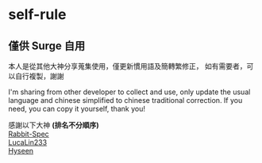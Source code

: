# self-rule
## 僅供 Surge 自用
本人是從其他大神分享蒐集使用，僅更新慣用語及簡轉繁修正，
如有需要者，可以自行複製，謝謝

I'm sharing from other developer to collect and use, only update the usual language and chinese simplified to chinese traditional correction.
If you need, you can copy it yourself, thank you!

感謝以下大神 **(排名不分順序)**  
[Rabbit-Spec](https://github.com/Rabbit-Spec)  
[LucaLin233](https://github.com/LucaLin233)  
[Hyseen](https://github.com/Hyseen)
